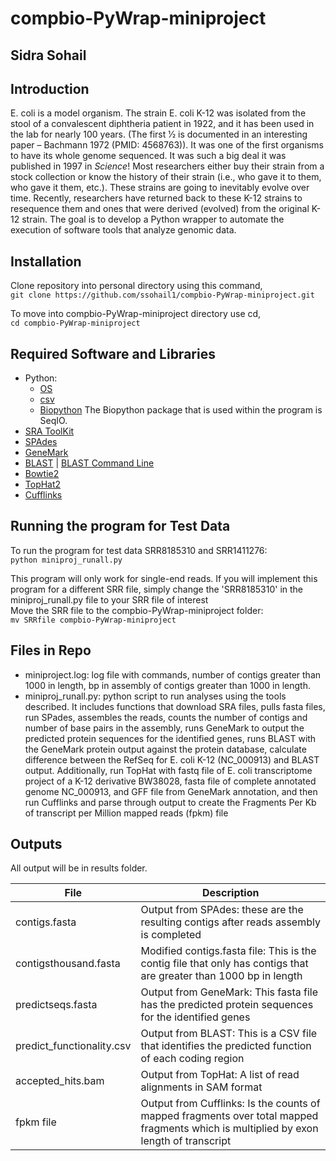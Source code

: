 # compbio-PyWrap-miniproject
## Sidra Sohail

## Introduction
E. coli is a model organism. The strain E. coli K-12 was isolated from the stool of a convalescent diphtheria patient in 1922, and it has been used in the lab for nearly 100 years. (The first 1⁄2 is documented in an interesting paper – Bachmann 1972 (PMID: 4568763)). It was one of the first organisms to have its whole genome sequenced. It was such a big deal it was published in 1997 in *Science*! Most researchers either buy their strain from a stock collection or know the history of their strain (i.e., who gave it to them, who gave it them, etc.). These strains are going to inevitably evolve over time. Recently, researchers have returned back to these K-12 strains to resequence them and ones that were derived (evolved) from the original K-12 strain.
The goal is to develop a Python wrapper to automate the execution of software tools that analyze genomic data.

## Installation
Clone repository into personal directory using this command,  
`git clone https://github.com/ssohail1/compbio-PyWrap-miniproject.git`  

To move into compbio-PyWrap-miniproject directory use cd,  
`cd compbio-PyWrap-miniproject`

## Required Software and Libraries
- Python: 
    - [OS](https://docs.python.org/3/library/os.html)
    - [csv](https://docs.python.org/3/library/csv.html)
    - [Biopython](http://biopython.org/DIST/docs/tutorial/Tutorial.html)
    The Biopython package that is used within the program is SeqIO.
- [SRA ToolKit](https://github.com/ncbi/sra-tools/wiki/01.-Downloading-SRA-Toolkit)
- [SPAdes](https://github.com/ablab/spades)
- [GeneMark](http://exon.gatech.edu/GeneMark/license_download.cgi)
- [BLAST](https://blast.ncbi.nlm.nih.gov/Blast.cgi) | [BLAST Command Line](https://www.ncbi.nlm.nih.gov/books/NBK279690/)
- [Bowtie2](https://ccb.jhu.edu/software/tophat/manual.shtml)
- [TopHat2](http://ccb.jhu.edu/software/tophat/index.shtml)
- [Cufflinks](http://cole-trapnell-lab.github.io/cufflinks/)

## Running the program for Test Data
To run the program for test data SRR8185310 and SRR1411276:  
`python miniproj_runall.py`

This program will only work for single-end reads.
If you will implement this program for a different SRR file, simply change the 'SRR8185310' in the miniproj_runall.py file to your SRR file of interest  
Move the SRR file to the compbio-PyWrap-miniproject folder:  
`mv SRRfile compbio-PyWrap-miniproject`

## Files in Repo
- miniproject.log: log file with commands, number of contigs greater than 1000 in length, bp in assembly of contigs greater than 1000 in length.
- miniproj_runall.py: python script to run analyses using the tools described. It includes functions that download SRA files, pulls fasta files, run SPades, assembles the reads, counts the number of contigs and number of base pairs in the assembly, runs GeneMark to output the predicted protein sequences for the identified genes, runs BLAST with the GeneMark protein output against the protein database, calculate difference between the RefSeq for E. coli K-12 (NC_000913) and BLAST output. Additionally, run TopHat with fastq file of E. coli transcriptome project of a K-12 derivative BW38028, fasta file of complete annotated genome NC_000913, and GFF file from GeneMark annotation, and then run Cufflinks and parse through output to create the Fragments Per Kb of transcript per Million mapped reads (fpkm) file

## Outputs
All output will be in results folder.

| File                      | Description  |
| --------------------------| ------------ |
| contigs.fasta             | Output from SPAdes: these are the resulting contigs after reads assembly is completed |
| contigsthousand.fasta     | Modified contigs.fasta file: This is the contig file that only has contigs that are greater than 1000 bp in length |
| predictseqs.fasta         | Output from GeneMark: This fasta file has the predicted protein sequences for the identified genes|
| predict_functionality.csv | Output from BLAST: This is a CSV file that identifies the predicted function of each coding region |
| accepted_hits.bam         | Output from TopHat: A list of read alignments in SAM format |
| fpkm file                 | Output from Cufflinks: Is the counts of mapped fragments over total mapped fragments which is multiplied by exon length of transcript |


